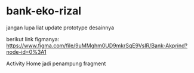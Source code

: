 # bank-eko-rizal

jangan lupa liat update prototype desainnya

berikut link figmanya:
https://www.figma.com/file/9uMMghm0UD9mkrSqE9VsIR/Bank-Akprind?node-id=0%3A1

Activity Home jadi penampung fragment
